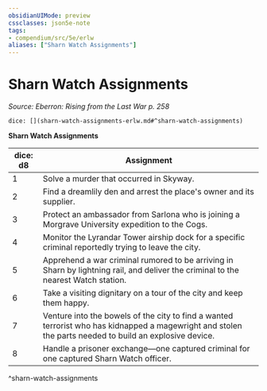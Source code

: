 ```yaml
---
obsidianUIMode: preview
cssclasses: json5e-note
tags:
- compendium/src/5e/erlw
aliases: ["Sharn Watch Assignments"]
---
```

# Sharn Watch Assignments
*Source: Eberron: Rising from the Last War p. 258* 

`dice: [](sharn-watch-assignments-erlw.md#^sharn-watch-assignments)`

**Sharn Watch Assignments**

| dice: d8 | Assignment |
|----------|------------|
| 1 | Solve a murder that occurred in Skyway. |
| 2 | Find a dreamlily den and arrest the place's owner and its supplier. |
| 3 | Protect an ambassador from Sarlona who is joining a Morgrave University expedition to the Cogs. |
| 4 | Monitor the Lyrandar Tower airship dock for a specific criminal reportedly trying to leave the city. |
| 5 | Apprehend a war criminal rumored to be arriving in Sharn by lightning rail, and deliver the criminal to the nearest Watch station. |
| 6 | Take a visiting dignitary on a tour of the city and keep them happy. |
| 7 | Venture into the bowels of the city to find a wanted terrorist who has kidnapped a magewright and stolen the parts needed to build an explosive device. |
| 8 | Handle a prisoner exchange—one captured criminal for one captured Sharn Watch officer. |
^sharn-watch-assignments